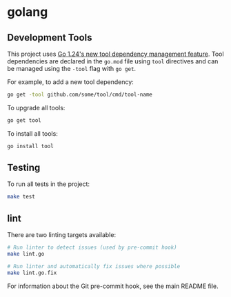 # golang

## Development Tools

This project uses [Go 1.24's new tool dependency management feature](https://tip.golang.org/doc/go1.24#tools). Tool dependencies are declared in the `go.mod` file using `tool` directives and can be managed using the `-tool` flag with `go get`.

For example, to add a new tool dependency:

```bash
go get -tool github.com/some/tool/cmd/tool-name
```

To upgrade all tools:

```bash
go get tool
```

To install all tools:

```bash
go install tool
```

## Testing

To run all tests in the project:

```bash
make test
```

## lint

There are two linting targets available:

```bash
# Run linter to detect issues (used by pre-commit hook)
make lint.go

# Run linter and automatically fix issues where possible
make lint.go.fix
```

For information about the Git pre-commit hook, see the main README file.
